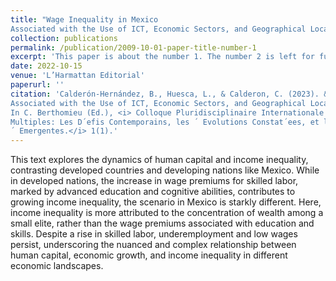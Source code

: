```yaml
---
title: "Wage Inequality in Mexico
Associated with the Use of ICT, Economic Sectors, and Geographical Location."
collection: publications
permalink: /publication/2009-10-01-paper-title-number-1
excerpt: 'This paper is about the number 1. The number 2 is left for future work.'
date: 2022-10-15
venue: 'L’Harmattan Editorial'
paperurl: ''
citation: 'Calderón-Hernández, B., Huesca, L., & Calderon, C. (2023). &quot;Wage Inequality in Mexico
Associated with the Use of ICT, Economic Sectors, and Geographical Location.&quot;
In C. Berthomieu (Ed.), <i> Colloque Pluridisciplinaire Internationale Pauvret´es
Multiples: Les D´efis Contemporains, les ´ Evolutions Constat´ees, et les Politiques
´ Emergentes.</i> 1(1).'
---
```


This text explores the dynamics of human capital and income inequality, contrasting developed countries and developing nations like Mexico. While in developed nations, the increase in wage premiums for skilled labor, marked by advanced education and cognitive abilities, contributes to growing income inequality, the scenario in Mexico is starkly different. Here, income inequality is more attributed to the concentration of wealth among a small elite, rather than the wage premiums associated with education and skills. Despite a rise in skilled labor, underemployment and low wages persist, underscoring the nuanced and complex relationship between human capital, economic growth, and income inequality in different economic landscapes.

